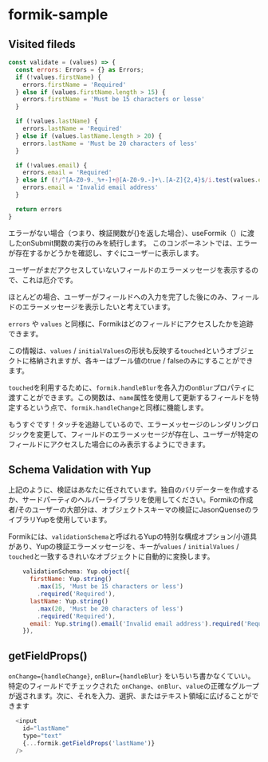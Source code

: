 # formik-sample

## Visited fileds

```js
const validate = (values) => {
  const errors: Errors = {} as Errors;
  if (!values.firstName) {
    errors.firstName = 'Required'
  } else if (values.firstName.length > 15) {
    errors.firstName = 'Must be 15 characters or lesse'
  }

  if (!values.lastName) {
    errors.lastName = 'Required'
  } else if (values.lastName.length > 20) {
    errors.lastName = 'Must be 20 characters of less'
  }

  if (!values.email) {
    errors.email = 'Required'
  } else if (!/^[A-Z0-9._%+-]+@[A-Z0-9.-]+\.[A-Z]{2,4}$/i.test(values.email)) {
    errors.email = 'Invalid email address'
  }

  return errors
}
```

エラーがない場合（つまり、検証関数が{}を返した場合）、useFormik（）に渡したonSubmit関数の実行のみを続行します。
このコンポーネントでは、エラーが存在するかどうかを確認し、すぐにユーザーに表示します。

ユーザーがまだアクセスしていないフィールドのエラーメッセージを表示するので、これは厄介です。

ほとんどの場合、ユーザーがフィールドへの入力を完了した後にのみ、フィールドのエラーメッセージを表示したいと考えています。

`errors` や `values` と同様に、Formikはどのフィールドにアクセスしたかを追跡できます。

この情報は、`values` / `initialValues`の形状も反映する`touched`というオブジェクトに格納されますが、各キーはブール値のtrue / falseのみにすることができます。

`touched`を利用するために、`formik.handleBlur`を各入力の`onBlur`プロパティに渡すことができます。この関数は、`name`属性を使用して更新するフィールドを特定するという点で、`formik.handleChange`と同様に機能します。

もうすぐです！タッチを追跡しているので、エラーメッセージのレンダリングロジックを変更して、フィールドのエラーメッセージが存在し、ユーザーが特定のフィールドにアクセスした場合にのみ表示するようにできます。

## Schema Validation with Yup
上記のように、検証はあなたに任されています。独自のバリデーターを作成するか、サードパーティのヘルパーライブラリを使用してください。Formikの作成者/そのユーザーの大部分は、オブジェクトスキーマの検証にJasonQuenseのライブラリYupを使用しています。

Formikには、`validationSchema`と呼ばれるYupの特別な構成オプション/小道具があり、Yupの検証エラーメッセージを、キーが`values` / `initialValues` / `touched`と一致するきれいなオブジェクトに自動的に変換します。


```js
    validationSchema: Yup.object({
      firstName: Yup.string()
        .max(15, 'Must be 15 characters or less')
        .required('Required'),
      lastName: Yup.string()
        .max(20, 'Must be 20 characters of less')
        .required('Required'),
      email: Yup.string().email('Invalid email address').required('Required'),
    }),
  ```

## getFieldProps()

`onChange={handleChange}`, `onBlur={handleBlur}` をいちいち書かなくていい。
特定のフィールドでチェックされた `onChange`、`onBlur`、`value`の正確なグループが返されます。次に、それを入力、選択、またはテキスト領域に広げることができます

```js
  <input
    id="lastName"
    type="text"
    {...formik.getFieldProps('lastName')}
  />
```
